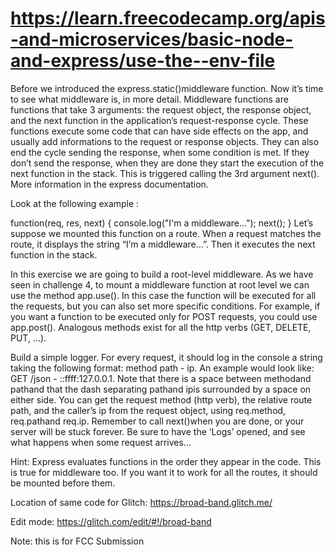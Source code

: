 # https://learn.freecodecamp.org/apis-and-microservices/basic-node-and-express/use-the--env-file

Before we introduced the express.static()middleware function. Now it’s time to see what middleware is, in more detail. Middleware functions are functions that take 3 arguments: the request object, the response object, and the next function in the application’s request-response cycle. These functions execute some code that can have side effects on the app, and usually add informations to the request or response objects. They can also end the cycle sending the response, when some condition is met. If they don’t send the response, when they are done they start the execution of the next function in the stack. This is triggered calling the 3rd argument next(). More information in the express documentation.

Look at the following example :

function(req, res, next) {
console.log("I'm a middleware...");
next();
}
Let’s suppose we mounted this function on a route. When a request matches the route, it displays the string “I’m a middleware…”. Then it executes the next function in the stack.

In this exercise we are going to build a root-level middleware. As we have seen in challenge 4, to mount a middleware function at root level we can use the method app.use(<mware-function>). In this case the function will be executed for all the requests, but you can also set more specific conditions. For example, if you want a function to be executed only for POST requests, you could use app.post(<mware-function>). Analogous methods exist for all the http verbs (GET, DELETE, PUT, …).

Build a simple logger. For every request, it should log in the console a string taking the following format: method path - ip. An example would look like: GET /json - ::ffff:127.0.0.1. Note that there is a space between methodand pathand that the dash separating pathand ipis surrounded by a space on either side. You can get the request method (http verb), the relative route path, and the caller’s ip from the request object, using req.method, req.pathand req.ip. Remember to call next()when you are done, or your server will be stuck forever. Be sure to have the ‘Logs’ opened, and see what happens when some request arrives…

Hint: Express evaluates functions in the order they appear in the code. This is true for middleware too. If you want it to work for all the routes, it should be mounted before them.

Location of same code for Glitch: https://broad-band.glitch.me/

Edit mode: https://glitch.com/edit/#!/broad-band

Note: this is for FCC Submission
